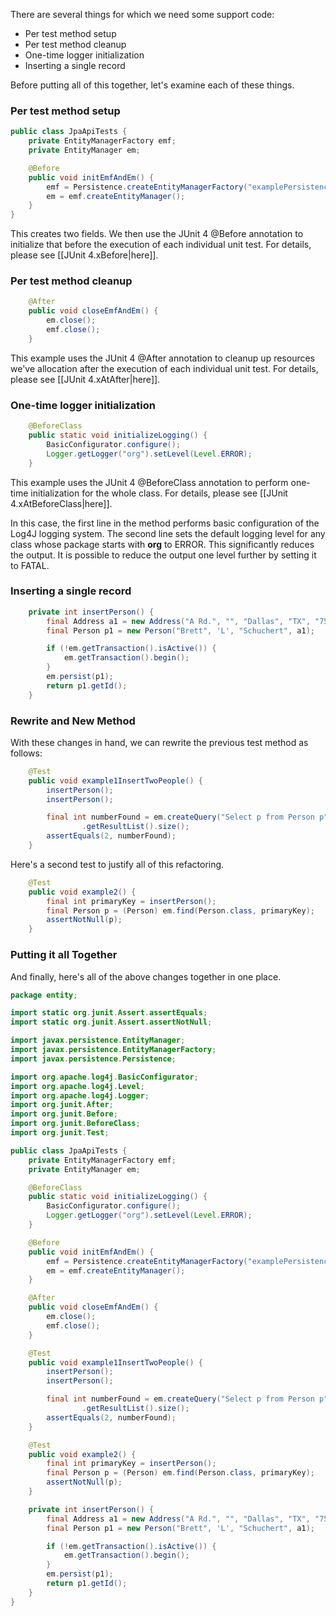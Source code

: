 There are several things for which we need some support code:
* Per test method setup
* Per test method cleanup
* One-time logger initialization
* Inserting a single record

Before putting all of this together, let's examine each of these things.
### Per test method setup
```java
public class JpaApiTests {
    private EntityManagerFactory emf;
    private EntityManager em;

    @Before
    public void initEmfAndEm() {
        emf = Persistence.createEntityManagerFactory("examplePersistenceUnit");
        em = emf.createEntityManager();
    }
}
```

This creates two fields. We then use the JUnit 4 @Before annotation to initialize that before the execution of each individual unit test. For details, please see [[JUnit 4.xBefore|here]].

### Per test method cleanup
```java
    @After
    public void closeEmfAndEm() {
        em.close();
        emf.close();
    }
```

This example uses the JUnit 4 @After annotation to cleanup up resources we've allocation after the execution of each individual unit test. For details, please see [[JUnit 4.xAtAfter|here]].

### One-time logger initialization
```java
    @BeforeClass
    public static void initializeLogging() {
        BasicConfigurator.configure();
        Logger.getLogger("org").setLevel(Level.ERROR);
    }
```
This example uses the JUnit 4 @BeforeClass annotation to perform one-time initialization for the whole class. For details, please see [[JUnit 4.xAtBeforeClass|here]].

In this case, the first line in the method performs basic configuration of the Log4J logging system. The second line sets the default logging level for any class whose package starts with **org** to ERROR. This significantly reduces the output. It is possible to reduce the output one level further by setting it to FATAL.

### Inserting a single record
```java
    private int insertPerson() {
        final Address a1 = new Address("A Rd.", "", "Dallas", "TX", "75001");
        final Person p1 = new Person("Brett", 'L', "Schuchert", a1);

        if (!em.getTransaction().isActive()) {
            em.getTransaction().begin();
        }
        em.persist(p1);
        return p1.getId();
    }
```

### Rewrite and New Method
With these changes in hand, we can rewrite the previous test method as follows:
```java
    @Test
    public void example1InsertTwoPeople() {
        insertPerson();
        insertPerson();

        final int numberFound = em.createQuery("Select p from Person p")
                .getResultList().size();
        assertEquals(2, numberFound);
    }
```

Here's a second test to justify all of this refactoring.
```java
    @Test
    public void example2() {
        final int primaryKey = insertPerson();
        final Person p = (Person) em.find(Person.class, primaryKey);
        assertNotNull(p);
    }
```

### Putting it all Together
And finally, here's all of the above changes together in one place.
```java
package entity;

import static org.junit.Assert.assertEquals;
import static org.junit.Assert.assertNotNull;

import javax.persistence.EntityManager;
import javax.persistence.EntityManagerFactory;
import javax.persistence.Persistence;

import org.apache.log4j.BasicConfigurator;
import org.apache.log4j.Level;
import org.apache.log4j.Logger;
import org.junit.After;
import org.junit.Before;
import org.junit.BeforeClass;
import org.junit.Test;

public class JpaApiTests {
    private EntityManagerFactory emf;
    private EntityManager em;

    @BeforeClass
    public static void initializeLogging() {
        BasicConfigurator.configure();
        Logger.getLogger("org").setLevel(Level.ERROR);
    }

    @Before
    public void initEmfAndEm() {
        emf = Persistence.createEntityManagerFactory("examplePersistenceUnit");
        em = emf.createEntityManager();
    }

    @After
    public void closeEmfAndEm() {
        em.close();
        emf.close();
    }

    @Test
    public void example1InsertTwoPeople() {
        insertPerson();
        insertPerson();

        final int numberFound = em.createQuery("Select p from Person p")
                .getResultList().size();
        assertEquals(2, numberFound);
    }

    @Test
    public void example2() {
        final int primaryKey = insertPerson();
        final Person p = (Person) em.find(Person.class, primaryKey);
        assertNotNull(p);
    }

    private int insertPerson() {
        final Address a1 = new Address("A Rd.", "", "Dallas", "TX", "75001");
        final Person p1 = new Person("Brett", 'L', "Schuchert", a1);

        if (!em.getTransaction().isActive()) {
            em.getTransaction().begin();
        }
        em.persist(p1);
        return p1.getId();
    }
}
```
